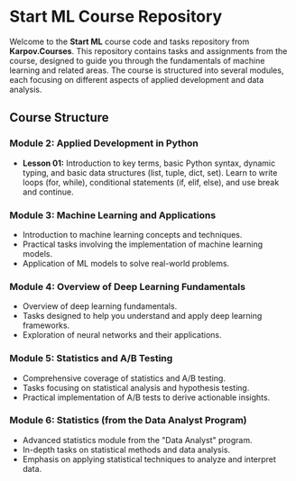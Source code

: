 # Start ML Course Repository

Welcome to the **Start ML** course code and tasks repository from **Karpov.Courses**. This repository contains tasks and assignments from the course, designed to guide you through the fundamentals of machine learning and related areas. The course is structured into several modules, each focusing on different aspects of applied development and data analysis.

## Course Structure

### Module 2: Applied Development in Python
- **Lesson 01:** Introduction to key terms, basic Python syntax, dynamic typing, and basic data structures (list, tuple, dict, set). Learn to write loops (for, while), conditional statements (if, elif, else), and use break and continue.

### Module 3: Machine Learning and Applications
- Introduction to machine learning concepts and techniques.
- Practical tasks involving the implementation of machine learning models.
- Application of ML models to solve real-world problems.

### Module 4: Overview of Deep Learning Fundamentals
- Overview of deep learning fundamentals.
- Tasks designed to help you understand and apply deep learning frameworks.
- Exploration of neural networks and their applications.

### Module 5: Statistics and A/B Testing
- Comprehensive coverage of statistics and A/B testing.
- Tasks focusing on statistical analysis and hypothesis testing.
- Practical implementation of A/B tests to derive actionable insights.

### Module 6: Statistics (from the Data Analyst Program)
- Advanced statistics module from the "Data Analyst" program.
- In-depth tasks on statistical methods and data analysis.
- Emphasis on applying statistical techniques to analyze and interpret data.
